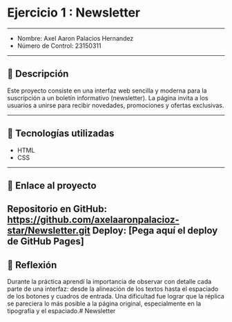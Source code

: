 # Ejercicio 1 : Newsletter

---

- Nombre: Axel Aaron Palacios Hernandez
- Número de Control: 23150311

---

## 📌 Descripción
Este proyecto consiste en una interfaz web sencilla y moderna para la suscripción a un boletín informativo (newsletter). La página invita a los usuarios a unirse para recibir novedades, promociones y ofertas exclusivas.

---

## 🚀 Tecnologías utilizadas
- HTML  
- CSS  

---

## 🔗 Enlace al proyecto
Repositorio en GitHub: https://github.com/axelaaronpalacioz-star/Newsletter.git
Deploy: [Pega aquí el deploy de GitHub Pages]
---

## 📝 Reflexión
Durante la práctica aprendí la importancia de observar con detalle cada parte de una interfaz: desde la alineación de los textos hasta el espaciado de los botones y cuadros de entrada. Una dificultad fue lograr que la réplica se pareciera lo más posible a la página original, especialmente en la tipografía y el espaciado.#   N e w s l e t t e r  
 